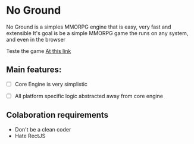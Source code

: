 # No Ground

No Ground is a simples MMORPG engine that is easy, very fast and extensible
It's goal is be a simple MMORPG game the runs on any system, and even in the browser

Teste the game [At this link](https://darkcat5501.github.io/no-ground/)

## Main features:
- [ ] Core Engine is very simplistic
- [ ] All platform specific logic abstracted away from core engine 


## Colaboration requirements
- Don't be a clean coder
- Hate RectJS
